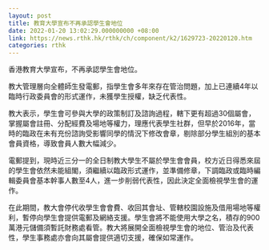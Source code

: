 ```yaml
---
layout: post
title: 教育大學宣布不再承認學生會地位
date: 2022-01-20 13:02:29.000000000 +08:00
link: https://news.rthk.hk/rthk/ch/component/k2/1629723-20220120.htm
categories: rthk
---
```


香港教育大學宣布，不再承認學生會地位。

教大管理層向全體師生發電郵，指學生會多年來存在管治問題，加上已連續4年以臨時行政委員會的形式運作，未獲學生授權，缺乏代表性。

教大表示，學生會可參與大學的政策制訂及諮詢過程，轄下更有超過30個屬會，掌握屬會註冊、分配經費及場地等權力，理應代表學生社群，但早於2016年，當時的臨政在未有充份諮詢受影響同學的情況下修改會章，剔除部分學生組別的基本會員資格，導致會員人數大幅減少。

電郵提到，現時近三分一的全日制教大學生不屬於學生會會員，校方近日得悉來屆的學生會依然未能組閣，須繼續以臨政形式運作，並準備修章，下調臨政或臨時編輯委員會基本幹事人數至4人，進一步削弱代表性，因此決定全面檢視學生會的運作。

在此期間，教大會停代收學生會會費、收回其會址、管轄校園設施及借用場地等權利，暫停向學生會提供電郵及網絡支援。學生會將不能使用大學之名，積存的900萬港元儲備須暫託財務處看管。教大將展開全面檢視學生會的地位、管治及代表性，學生事務處亦會向其屬會提供適切支援，確保如常運作。
